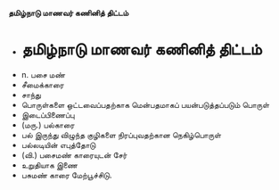 **தமிழ்நாடு மாணவர் கணினித் திட்டம்**
- # தமிழ்நாடு மாணவர் கணினித் திட்டம்
- n. பசை மண்
- சீமைக்காரை
- சாந்து
- பொருள்களை ஒட்டவைப்பதற்காக மென்பதமாகப் பயன்படுத்தப்படும் பொருள்
- இடைப்பிணைப்பு
- (மரு.) பல்காரை
- பல் இருந்து விழுந்த குழிகளை நிரப்புவதற்கான நெகிழ்பொருள்
- பல்லடியின் எபுத்தோடு
- (வி.) பசைமண் காரையுடன் சேர்
- உறுதியாக இணை
- பசுமண் காரை மேற்பூச்சிடு.

